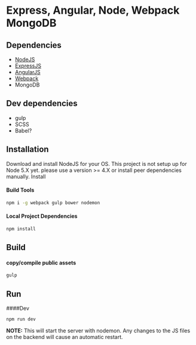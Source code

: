 # Express, Angular, Node, Webpack MongoDB


## Dependencies
- [NodeJS](https://nodejs.org/en/download/)
- [ExpressJS](http://expressjs.com/)
- [AngularJS](https://angularjs.org/)
- [Webpack](https://webpack.github.io/)
- MongoDB

## Dev dependencies
- gulp
- SCSS
- Babel?

## Installation
 Download and install NodeJS for your OS.
 This project is not setup up for Node 5.X yet. please use a version >= 4.X or install peer dependencies manually.
 Install 
   
#### Build Tools
 ```bash
 npm i -g webpack gulp bower nodemon
 ```
 
#### Local Project Dependencies
 ```bash
 npm install
 ```
## Build
#### copy/compile public assets
 ```bash
 gulp
 ```
 
## Run
 
####Dev
```bash
npm run dev
```

**NOTE:** This will start the server with nodemon. Any changes to the JS files on the backend will cause an automatic restart.

